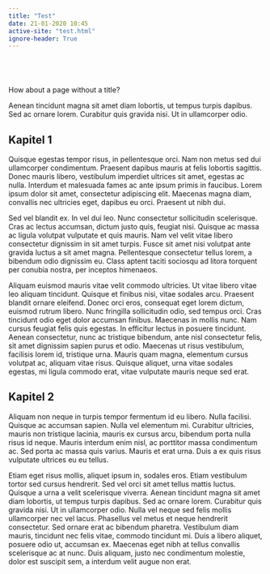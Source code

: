 ```yaml
---
title: "Test"
date: 21-01-2020 10:45
active-site: "test.html"
ignore-header: True
---
```


<p style="margin-top: 5em">How about a page without a title?</p>

Aenean tincidunt magna sit amet diam lobortis, ut tempus turpis dapibus. Sed ac ornare lorem. Curabitur quis gravida nisi. Ut in ullamcorper odio.

## Kapitel 1

Quisque egestas tempor risus, in pellentesque orci. Nam non metus sed dui ullamcorper condimentum. Praesent dapibus mauris at felis lobortis sagittis. Donec mauris libero, vestibulum imperdiet ultrices sit amet, egestas ac nulla. Interdum et malesuada fames ac ante ipsum primis in faucibus. Lorem ipsum dolor sit amet, consectetur adipiscing elit. Maecenas magna diam, convallis nec ultricies eget, dapibus eu orci. Praesent ut nibh dui.

Sed vel blandit ex. In vel dui leo. Nunc consectetur sollicitudin scelerisque. Cras ac lectus accumsan, dictum justo quis, feugiat nisi. Quisque ac massa ac ligula volutpat vulputate et quis mauris. Nam vel velit vitae libero consectetur dignissim in sit amet turpis. Fusce sit amet nisi volutpat ante gravida luctus a sit amet magna. Pellentesque consectetur tellus lorem, a bibendum odio dignissim eu. Class aptent taciti sociosqu ad litora torquent per conubia nostra, per inceptos himenaeos.

Aliquam euismod mauris vitae velit commodo ultricies. Ut vitae libero vitae leo aliquam tincidunt. Quisque et finibus nisi, vitae sodales arcu. Praesent blandit ornare eleifend. Donec orci eros, consequat eget lorem dictum, euismod rutrum libero. Nunc fringilla sollicitudin odio, sed tempus orci. Cras tincidunt odio eget dolor accumsan finibus. Maecenas in mollis nunc. Nam cursus feugiat felis quis egestas. In efficitur lectus in posuere tincidunt. Aenean consectetur, nunc ac tristique bibendum, ante nisl consectetur felis, sit amet dignissim sapien purus et odio. Maecenas ut risus vestibulum, facilisis lorem id, tristique urna. Mauris quam magna, elementum cursus volutpat ac, aliquam vitae risus. Quisque aliquet, urna vitae sodales egestas, mi ligula commodo erat, vitae vulputate mauris neque sed erat.

## Kapitel 2

Aliquam non neque in turpis tempor fermentum id eu libero. Nulla facilisi. Quisque ac accumsan sapien. Nulla vel elementum mi. Curabitur ultricies, mauris non tristique lacinia, mauris ex cursus arcu, bibendum porta nulla risus id neque. Mauris interdum enim nisl, ac porttitor massa condimentum ac. Sed porta ac massa quis varius. Mauris et erat urna. Duis a ex quis risus vulputate ultrices eu eu tellus.

Etiam eget risus mollis, aliquet ipsum in, sodales eros. Etiam vestibulum tortor sed cursus hendrerit. Sed vel orci sit amet tellus mattis luctus. Quisque a urna a velit scelerisque viverra. Aenean tincidunt magna sit amet diam lobortis, ut tempus turpis dapibus. Sed ac ornare lorem. Curabitur quis gravida nisi. Ut in ullamcorper odio. Nulla vel neque sed felis mollis ullamcorper nec vel lacus. Phasellus vel metus et neque hendrerit consectetur. Sed ornare erat ac bibendum pharetra. Vestibulum diam mauris, tincidunt nec felis vitae, commodo tincidunt mi. Duis a libero aliquet, posuere odio ut, accumsan ex. Maecenas eget nibh at tellus convallis scelerisque ac at nunc. Duis aliquam, justo nec condimentum molestie, dolor est suscipit sem, a interdum velit augue non erat.
